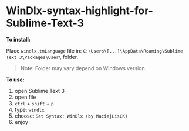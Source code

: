 # WinDlx-syntax-highlight-for-Sublime-Text-3

**To install:**

Place `windlx.tmLanguage` file in: `C:\Users\[...]\AppData\Roaming\Sublime Text 3\Packages\User\` folder. 

> Note: Folder may vary depend on Windows version.

**To use:**

1. open Sublime Text 3
2. open file
3. `ctrl` + `shift` + `p`
4. type: `windlx`
5. choose: `Set Syntax: WinDlx (by MaciejLisCK)`
6. enjoy
